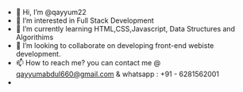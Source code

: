 - 👋 Hi, I’m @qayyum22
- 👀 I’m interested in Full Stack Development
- 🌱 I’m currently learning HTML,CSS,Javascript, Data Structures and Algorithims
- 💞️ I’m looking to collaborate on developing front-end webiste development. 
- 📫 How to reach me? you can contact me @ qayyumabdul660@gmail.com & whatsapp : +91 - 6281562001
- 

<!---
qayyum22/qayyum22 is a ✨ special ✨ repository because its `README.md` (this file) appears on your GitHub profile.
You can click the Preview link to take a look at your changes.
--->
